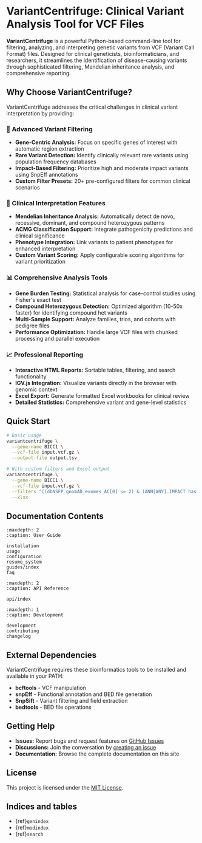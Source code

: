 # VariantCentrifuge: Clinical Variant Analysis Tool for VCF Files

**VariantCentrifuge** is a powerful Python-based command-line tool for filtering, analyzing, and interpreting genetic variants from VCF (Variant Call Format) files. Designed for clinical geneticists, bioinformaticians, and researchers, it streamlines the identification of disease-causing variants through sophisticated filtering, Mendelian inheritance analysis, and comprehensive reporting.

## Why Choose VariantCentrifuge?

VariantCentrifuge addresses the critical challenges in clinical variant interpretation by providing:

### 🧬 Advanced Variant Filtering
- **Gene-Centric Analysis:** Focus on specific genes of interest with automatic region extraction
- **Rare Variant Detection:** Identify clinically relevant rare variants using population frequency databases
- **Impact-Based Filtering:** Prioritize high and moderate impact variants using SnpEff annotations
- **Custom Filter Presets:** 20+ pre-configured filters for common clinical scenarios

### 🔬 Clinical Interpretation Features
- **Mendelian Inheritance Analysis:** Automatically detect de novo, recessive, dominant, and compound heterozygous patterns
- **ACMG Classification Support:** Integrate pathogenicity predictions and clinical significance
- **Phenotype Integration:** Link variants to patient phenotypes for enhanced interpretation
- **Custom Variant Scoring:** Apply configurable scoring algorithms for variant prioritization

### 📊 Comprehensive Analysis Tools
- **Gene Burden Testing:** Statistical analysis for case-control studies using Fisher's exact test
- **Compound Heterozygous Detection:** Optimized algorithm (10-50x faster) for identifying compound het variants
- **Multi-Sample Support:** Analyze families, trios, and cohorts with pedigree files
- **Performance Optimization:** Handle large VCF files with chunked processing and parallel execution

### 📈 Professional Reporting
- **Interactive HTML Reports:** Sortable tables, filtering, and search functionality
- **IGV.js Integration:** Visualize variants directly in the browser with genomic context
- **Excel Export:** Generate formatted Excel workbooks for clinical review
- **Detailed Statistics:** Comprehensive variant and gene-level statistics

## Quick Start

```bash
# Basic usage
variantcentrifuge \
  --gene-name BICC1 \
  --vcf-file input.vcf.gz \
  --output-file output.tsv

# With custom filters and Excel output
variantcentrifuge \
  --gene-name BICC1 \
  --vcf-file input.vcf.gz \
  --filters "((dbNSFP_gnomAD_exomes_AC[0] <= 2) & (ANN[ANY].IMPACT has 'HIGH'))" \
  --xlsx
```

## Documentation Contents

```{toctree}
:maxdepth: 2
:caption: User Guide

installation
usage
configuration
resume_system
guides/index
faq
```

```{toctree}
:maxdepth: 2
:caption: API Reference

api/index
```

```{toctree}
:maxdepth: 1
:caption: Development

development
contributing
changelog
```

## External Dependencies

VariantCentrifuge requires these bioinformatics tools to be installed and available in your PATH:

- **bcftools** - VCF manipulation
- **snpEff** - Functional annotation and BED file generation
- **SnpSift** - Variant filtering and field extraction
- **bedtools** - BED file operations

## Getting Help

- **Issues:** Report bugs and request features on [GitHub Issues](https://github.com/scholl-lab/variantcentrifuge/issues)
- **Discussions:** Join the conversation by [creating an issue](https://github.com/scholl-lab/variantcentrifuge/issues)
- **Documentation:** Browse the complete documentation on this site

## License

This project is licensed under the [MIT License](https://github.com/scholl-lab/variantcentrifuge/blob/main/LICENSE).

## Indices and tables

* {ref}`genindex`
* {ref}`modindex`
* {ref}`search`
